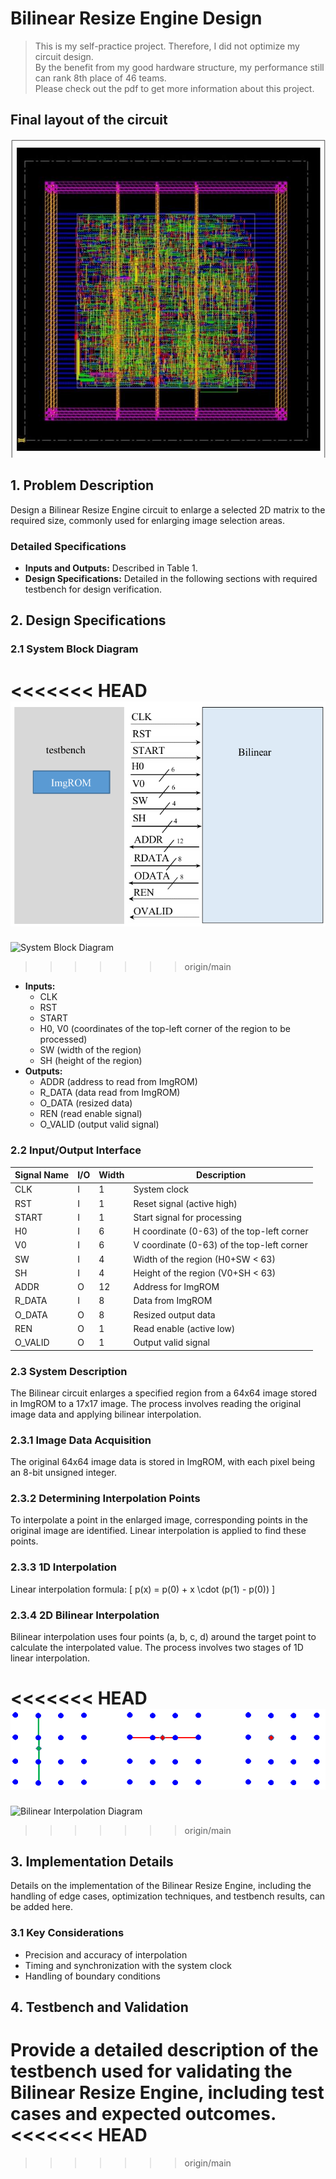 # Bilinear Resize Engine Design  
> This is my self-practice project. Therefore, I did not optimize my circuit design.  
> By the benefit from my good hardware structure, my performance still can rank 8th place of 46 teams.  
> Please check out the pdf to get more information about this project.  

## Final layout of the circuit
![layout](03_APR/apr.png)

## 1. Problem Description
Design a Bilinear Resize Engine circuit to enlarge a selected 2D matrix to the required size, commonly used for enlarging image selection areas.

### Detailed Specifications
- **Inputs and Outputs:** Described in Table 1.
- **Design Specifications:** Detailed in the following sections with required testbench for design verification.

## 2. Design Specifications

### 2.1 System Block Diagram
<<<<<<< HEAD
![System Block Diagram](system_block.png)
=======
![System Block Diagram](path/to/image.png)
>>>>>>> origin/main
- **Inputs:**
  - CLK
  - RST
  - START
  - H0, V0 (coordinates of the top-left corner of the region to be processed)
  - SW (width of the region)
  - SH (height of the region)
- **Outputs:**
  - ADDR (address to read from ImgROM)
  - R_DATA (data read from ImgROM)
  - O_DATA (resized data)
  - REN (read enable signal)
  - O_VALID (output valid signal)

### 2.2 Input/Output Interface
| Signal Name | I/O | Width | Description |
|-------------|-----|-------|-------------|
| CLK         | I   | 1     | System clock |
| RST         | I   | 1     | Reset signal (active high) |
| START       | I   | 1     | Start signal for processing |
| H0          | I   | 6     | H coordinate (0-63) of the top-left corner |
| V0          | I   | 6     | V coordinate (0-63) of the top-left corner |
| SW          | I   | 4     | Width of the region (H0+SW < 63) |
| SH          | I   | 4     | Height of the region (V0+SH < 63) |
| ADDR        | O   | 12    | Address for ImgROM |
| R_DATA      | I   | 8     | Data from ImgROM |
| O_DATA      | O   | 8     | Resized output data |
| REN         | O   | 1     | Read enable (active low) |
| O_VALID     | O   | 1     | Output valid signal |

### 2.3 System Description
The Bilinear circuit enlarges a specified region from a 64x64 image stored in ImgROM to a 17x17 image. The process involves reading the original image data and applying bilinear interpolation.

### 2.3.1 Image Data Acquisition
The original 64x64 image data is stored in ImgROM, with each pixel being an 8-bit unsigned integer.

### 2.3.2 Determining Interpolation Points
To interpolate a point in the enlarged image, corresponding points in the original image are identified. Linear interpolation is applied to find these points.

### 2.3.3 1D Interpolation
Linear interpolation formula:
\[ p(x) = p(0) + x \cdot (p(1) - p(0)) \]

### 2.3.4 2D Bilinear Interpolation
Bilinear interpolation uses four points (a, b, c, d) around the target point to calculate the interpolated value. The process involves two stages of 1D linear interpolation.

<<<<<<< HEAD
![Bilinear Interpolation Diagram](interpolation.png)
=======
![Bilinear Interpolation Diagram](path/to/image.png)
>>>>>>> origin/main

## 3. Implementation Details
Details on the implementation of the Bilinear Resize Engine, including the handling of edge cases, optimization techniques, and testbench results, can be added here.

### 3.1 Key Considerations
- Precision and accuracy of interpolation
- Timing and synchronization with the system clock
- Handling of boundary conditions

## 4. Testbench and Validation
Provide a detailed description of the testbench used for validating the Bilinear Resize Engine, including test cases and expected outcomes.
<<<<<<< HEAD
=======

>>>>>>> origin/main
